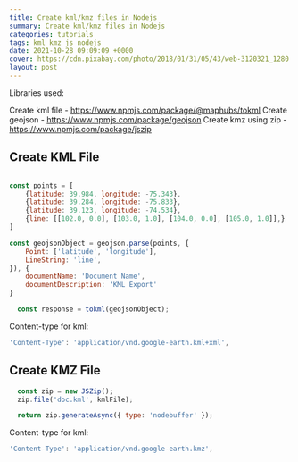```yaml
---
title: Create kml/kmz files in Nodejs
summary: Create kml/kmz files in Nodejs
categories: tutorials
tags: kml kmz js nodejs
date: 2021-10-28 09:09:09 +0000
cover: https://cdn.pixabay.com/photo/2018/01/31/05/43/web-3120321_1280.png
layout: post
---
```


Libraries used:

Create kml file - https://www.npmjs.com/package/@maphubs/tokml
Create geojson - https://www.npmjs.com/package/geojson
Create kmz using zip - https://www.npmjs.com/package/jszip


## Create KML File

```js

const points = [
    {latitude: 39.984, longitude: -75.343},
    {latitude: 39.284, longitude: -75.833},
    {latitude: 39.123, longitude: -74.534},
    {line: [[102.0, 0.0], [103.0, 1.0], [104.0, 0.0], [105.0, 1.0]],}
]

const geojsonObject = geojson.parse(points, {
    Point: ['latitude', 'longitude'],
    LineString: 'line',
}), {
    documentName: 'Document Name',
    documentDescription: 'KML Export'
}

  const response = tokml(geojsonObject);

```

Content-type for kml:

```js
'Content-Type': 'application/vnd.google-earth.kml+xml',
```


## Create KMZ File

```js
  const zip = new JSZip();
  zip.file('doc.kml', kmlFile);

  return zip.generateAsync({ type: 'nodebuffer' });
```

Content-type for kml:

```js
'Content-Type': 'application/vnd.google-earth.kmz',
```